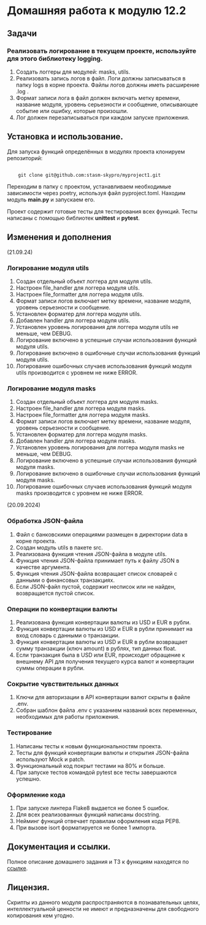# Домашняя работа к модулю 12.2
## Задачи
### Реализовать логирование в текущем проекте, используйте для этого библиотеку logging.

1. Создать логгеры для модулей: masks, utils.
2. Реализовать запись логов в файл. Логи должны записываться в папку logs в корне проекта. Файлы логов должны иметь расширение .log .
3. Формат записи лога в файл должен включать метку времени, название модуля, уровень серьезности и сообщение, описывающее событие 
или ошибку, которые произошли.
4. Лог должен перезаписываться при каждом запуске приложения.

## Установка и использование.
Для запуска функций определённых в модулях проекта клонируем репозиторий:
##
        git clone git@github.com:stasm-skypro/myproject1.git

Переходим в папку с проектом, устанавливаем необходимые зависимости через poetry, используя файл pyproject.toml.
Находим модуль **main.py** и запускаем его.

Проект содержит готовые тесты для тестирования всех функций.
Тесты написаны с помощью библиотек **unittest** и **pytest**.

## Изменения и дополнения
(21.09.24)

### Логирование модуля utils
1. Создан отдельный объект логгера для модуля utils.
2. Настроен file_handler для логгера модуля utils.
3. Настроен file_formatter для логгера модуля utils.
4. Формат записи логов включает метку времени, название модуля, уровень серьезности и сообщение.
5. Установлен форматер для логгера модуля utils.
6. Добавлен handler для логгера модуля utils.
7. Установлен уровень логирования для логгера модуля utils не меньше, чем DEBUG.
8. Логирование включено в успешные случаи использования функций модуля utils.
9. Логирование включено в ошибочные случаи использования функций модуля utils.
10. Логирование ошибочных случаев использования функций модуля utils производится с уровнем не ниже ERROR.


### Логирование модуля masks
1. Создан отдельный объект логгера для модуля masks.
2. Настроен file_handler для логгера модуля masks.
3. Настроен file_formatter для логгера модуля masks.
4. Формат записи логов включает метку времени, название модуля, уровень серьезности и сообщение.
5. Установлен форматер для логгера модуля masks.
6. Добавлен handler для логгера модуля masks.
7. Установлен уровень логирования для логгера модуля masks не меньше, чем DEBUG.
8. Логирование включено в успешные случаи использования функций модуля masks.
9. Логирование включено в ошибочные случаи использования функций модуля masks.
10. Логирование ошибочных случаев использования функций модуля masks производится с уровнем не ниже ERROR.


(20.09.2024)

### Обработка JSON-файла
1. Файл с банковскими операциями размещен в директории data в корне проекта.
2. Создан модуль utils в пакете src.
3. Реализована функция чтения JSON-файла в модуле utils.
4. Функция чтения JSON-файла принимает путь к файлу JSON в качестве аргумента.
5. Функция чтения JSON-файла возвращает список словарей с данными о финансовых транзакциях.
6. Если JSON-файл пустой, содержит несписок или не найден, возвращается пустой список.

### Операции по конвертации валюты
1. Реализована функция конвертации валюты из USD и EUR в рубли.
2. Функция конвертации валюты из USD и EUR в рубли принимает на вход словарь с данными о транзакции.
3. Функция конвертации валюты из USD и EUR в рубли возвращает сумму транзакции (ключ amount) в рублях, тип данных float.
4. Если транзакция была в USD или EUR, происходит обращение к внешнему API для получения текущего курса валют и конвертации суммы операции в рубли.

### Сокрытие чувствительных данных
1. Ключи для авторизации в API конвертации валют скрыты в файле .env.
2. Собран шаблон файла .env с указанием названий всех переменных, необходимых для работы приложения.

### Тестирование
1. Написаны тесты к новым функциональностям проекта.
2. Тесты для функций конвертации валюты и открытия JSON-файла используют Mock и patch.
3. Функциональный код покрыт тестами на 80% и больше.
4. При запуске тестов командой pytest все тесты завершаются успешно.

### Оформление кода
1. При запуске линтера Flake8 выдается не более 5 ошибок.
2. Для всех реализованных функций написаны docstring.
3. Нейминг функций отвечает правилам оформления кода PEP8.
4. При вызове isort форматируется не более 1 импорта.

## Документация и ссылки.
Полное описание домашнего задания и ТЗ к функциям находятся по [ссылке](https://my.sky.pro/student-cabinet/stream-lesson/135685/homework-requirements).

## Лицензия.
Скрипты из данного модуля распространяются в познавательных целях, интеллектуальной ценности не имеют и предназначены для свободного копирования кем угодно.
